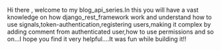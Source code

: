 Hi there , welcome to my blog_api_series.In this you will have a vast knowledge on how django_rest_framework work and understand how to use signals,token-authentication,registering users,making it complex by adding comment from authenticated user,how to use permissions and so on...I hope you find it very helpful....It was fun while building it!!
